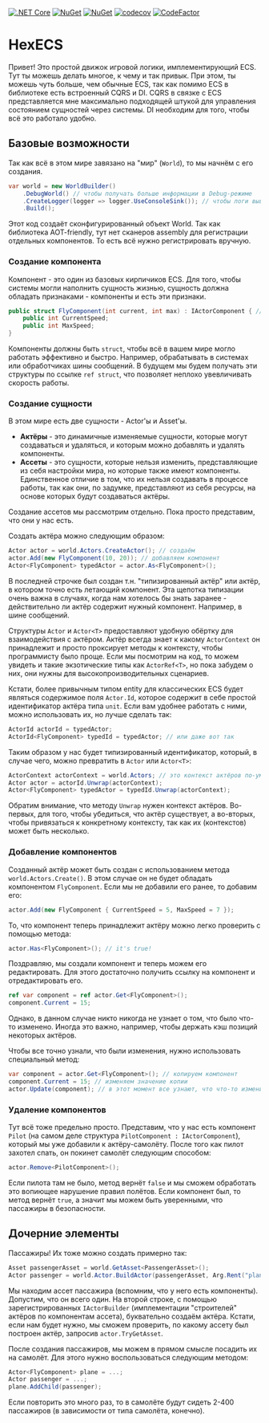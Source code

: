 [![.NET Core](https://github.com/teoadal/Hexecs/actions/workflows/dotnet.yaml/badge.svg?branch=master)](https://github.com/teoadal/Hexecs/actions/workflows/dotnet.yaml)
[![NuGet](https://img.shields.io/nuget/v/Hexecs.svg)](https://www.nuget.org/packages/Hexecs)
[![NuGet](https://img.shields.io/nuget/dt/Hexecs.svg)](https://www.nuget.org/packages/Hexecs)
[![codecov](https://codecov.io/gh/teoadal/Hexecs/branch/master/graph/badge.svg?token=8L4HN9FAIV)](https://codecov.io/gh/teoadal/Hexecs)
[![CodeFactor](https://www.codefactor.io/repository/github/teoadal/Hexecs/badge)](https://www.codefactor.io/repository/github/teoadal/Hexecs)

# HexECS

Привет! Это простой движок игровой логики, имплементирующий ECS. Тут ты можешь делать многое, к чему и так привык.
При этом, ты можешь чуть больше, чем обычные ECS, так как помимо ECS в библиотеке есть встроенный CQRS и DI.
CQRS в связке с ECS представляется мне максимально подходящей штукой для управления состоянием сущностей через системы.
DI необходим для того, чтобы всё это работало удобно.

## Базовые возможности

Так как всё в этом мире завязано на "мир" (`World`), то мы начнём с его создания.
```csharp
var world = new WorldBuilder()
    .DebugWorld() // чтобы получать больше информации в Debug-режиме 
    .CreateLogger(logger => logger.UseConsoleSink()); // чтобы логи выводились в консоль
    .Build();    
```
Этот код создаёт сконфигурированный объект World. 
Так как библиотека AOT-friendly, тут нет сканеров assembly для регистрации отдельных компонентов. 
То есть всё нужно регистрировать вручную.

### Создание компонента

Компонент - это один из базовых кирпичиков ECS.
Для того, чтобы системы могли наполнить сущность жизнью, сущность должна обладать признаками - компоненты и есть эти признаки.

```csharp
public struct FlyComponent(int current, int max) : IActorComponent { // необходимо указать маркерный интерфейс
    public int CurrentSpeed;
    public int MaxSpeed;
}
```
Компоненты должны быть `struct`, чтобы всё в вашем мире могло работать эффективно и быстро.
Например, обрабатывать в системах или обработчиках шины сообщений.
В будущем мы будем получать эти структуры по ссылке `ref struct`, что позволяет неплохо увевличивать скорость работы.

### Создание сущности

В этом мире есть две сущности - Actor'ы и Asset'ы.
- **Актёры** - это динамичные изменяемые сущности, которые могут создаваться и удаляться, и которым можно добавлять и удалять компоненты.
- **Ассеты** - это сущности, которые нельзя изменить, представляющие из себя настройки мира, но которые также имеют компоненты.
Единственное отличие в том, что их нельзя создавать в процессе работы, так как они, по задумке, представляют из себя ресурсы, на основе которых будут создаваться актёры.

Создание ассетов мы рассмотрим отдельно.
Пока просто представим, что они у нас есть.

Создать актёра можно следующим образом:
```csharp
Actor actor = world.Actors.CreateActor(); // создаём
actor.Add(new FlyComponent(10, 20)); // добавляем компонент
Actor<FlyComponent> typedActor = actor.As<FlyComponent>();
```

В последней строчке был создан т.н. "типизированный актёр" или актёр, в котором точно есть летающий компонент.
Эта щепотка типизации очень важна в случаях, когда нам хотелось бы знать заранее - действительно ли актёр содержит нужный компонент. 
Например, в шине сообщений.

Структуры `Actor` и `Actor<T>` предоставляют удобную обёртку для взаимодействия с актёром. 
Актёр всегда знает к какому `ActorContext` он принадлежит и просто проксирует методы к контексту, чтобы программисту было проще.
Если мы посмотрим на код, то можем увидеть и такие экзотические типы как `ActorRef<T>`, но пока забудем о них, они нужны для высокопроизводительных сценариев.

Кстати, более привычным типом entity для классических ECS будет являться содержимое поля `Actor.Id`, которое содержит в себе простой идентификатор актёра типа `unit`. 
Если вам удобнее работать с ними, можно использовать их, но лучше сделать так:

```csharp
ActorId actorId = typedActor;
ActorId<FlyComponent> typedId = typedActor; // или даже вот так
```

Таким образом у нас будет типизированный идентификатор, который, в случае чего, можно превратить в `Actor` или `Actor<T>`:

```csharp
ActorContext actorContext = world.Actors; // это контекст актёров по-умолчанию 
Actor actor = actorId.Unwrap(actorContext);
Actor<FlyComponent> typedActor = typedId.Unwrap(actorContext);
```
Обратим внимание, что методу `Unwrap` нужен контекст актёров. 
Во-первых, для того, чтобы убедиться, что актёр существует, а во-вторых, чтобы привязаться к конкретному контексту, так как их (контекстов) может быть несколько.

### Добавление компонентов

Созданный актёр может быть создан с использованием метода `world.Actors.Create()`.
В этом случае он не будет обладать компонентом `FlyComponent`. Если мы не добавили его ранее, то добавим его:
```csharp
actor.Add(new FlyComponent { CurrentSpeed = 5, MaxSpeed = 7 });
```
То, что компонент теперь принадлежит актёру можно легко проверить с помощью метода:
```csharp
actor.Has<FlyComponent>(); // it's true!
```

Поздравляю, мы создали компонент и теперь можем его редактировать.
Для этого достаточно получить ссылку на компонент и отредактировать его.
```csharp
ref var component = ref actor.Get<FlyComponent>();
component.Current = 15;
```

Однако, в данном случае никто никогда не узнает о том, что было что-то изменено. 
Иногда это важно, например, чтобы держать кэш позиций некоторых актёров.

Чтобы все точно узнали, что были изменения, нужно использовать специальный метод:

```csharp
var component = actor.Get<FlyComponent>(); // копируем компонент
component.Current = 15; // изменяем значение копии
actor.Update(component); // в этот момент все узнают, что что-то изменилось
```

### Удаление компонентов

Тут всё тоже предельно просто. Представим, что у нас есть компонент `Pilot` (на самом деле структура `PilotComponent : IActorComponent`), который мы уже добавили к актёру-самолёту.
После того как пилот захотел спать, он покинет самолёт следующим способом:
```csharp
actor.Remove<PilotComponent>();
```
Если пилота там не было, метод вернёт `false` и мы сможем обработать это вопиющее нарушение правил полётов.
Если компонент был, то метод вернёт `true`, а значит мы можем быть уверенными, что пассажиры в безопасности.

## Дочерние элементы

Пассажиры! Их тоже можно создать примерно так:

```csharp
Asset passengerAsset = world.GetAsset<PassengerAsset>(); 
Actor passenger = world.Actor.BuildActor(passengerAsset, Arg.Rent("plane", planeActor))
```

Мы находим ассет пассажира (вспомним, что у него есть компоненты). 
Допустим, что он всего один. 
На второй строке, с помощью зарегистрированных `IActorBuilder` (имплементации "строителей" актёров по компонентам ассета), буквательно создаём актёра.
Кстати, если нам будет нужно, мы сможем проверить, по какому ассету был построен актёр, запросив `actor.TryGetAsset`.

После создания пассажиров, мы можем в прямом смысле посадить их на самолёт.
Для этого нужно воспользоваться следующим методом:

```csharp
Actor<FlyComponent> plane = ...; 
Actor passenger = ...;
plane.AddChild(passenger);
```

Если повторить это много раз, то в самолёте будут сидеть 2-400 пассажиров (в зависимости от типа самолёта, конечно).
